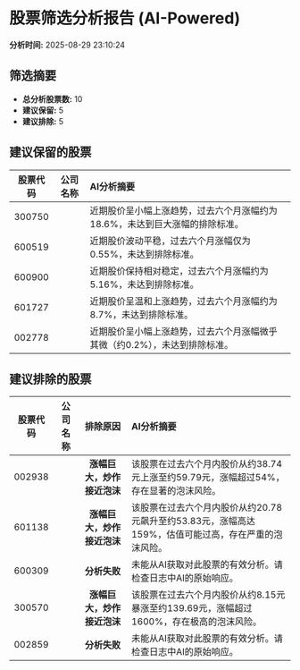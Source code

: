 # 股票筛选分析报告 (AI-Powered)

**分析时间:** 2025-08-29 23:10:24

## 筛选摘要

- **总分析股票数:** 10
- **建议保留:** 5
- **建议排除:** 5

## 建议保留的股票

| 股票代码 | 公司名称 | AI分析摘要 |
|:---:|:---:|:---|
| 300750 |  | 近期股价呈小幅上涨趋势，过去六个月涨幅约为18.6%，未达到巨大涨幅的排除标准。 |
| 600519 |  | 近期股价波动平稳，过去六个月涨幅仅为0.55%，未达到排除标准。 |
| 600900 |  | 近期股价保持相对稳定，过去六个月涨幅约为5.16%，未达到排除标准。 |
| 601727 |  | 近期股价呈温和上涨趋势，过去六个月涨幅约为8.7%，未达到排除标准。 |
| 002778 |  | 近期股价呈小幅上涨趋势，过去六个月涨幅微乎其微（约0.2%），未达到排除标准。 |

## 建议排除的股票

| 股票代码 | 公司名称 | 排除原因 | AI分析摘要 |
|:---:|:---:|:---:|:---|
| 002938 |  | **涨幅巨大，炒作接近泡沫** | 该股票在过去六个月内股价从约38.74元上涨至约59.79元，涨幅超过54%，存在显著的泡沫风险。 |
| 601138 |  | **涨幅巨大，炒作接近泡沫** | 该股票在过去六个月内股价从约20.78元飙升至约53.83元，涨幅高达159%，估值可能过高，存在严重的泡沫风险。 |
| 600309 |  | **分析失败** | 未能从AI获取对此股票的有效分析。请检查日志中AI的原始响应。 |
| 300570 |  | **涨幅巨大，炒作接近泡沫** | 该股票在过去六个月内股价从约8.15元暴涨至约139.69元，涨幅超过1600%，存在极高的泡沫风险。 |
| 002859 |  | **分析失败** | 未能从AI获取对此股票的有效分析。请检查日志中AI的原始响应。 |

